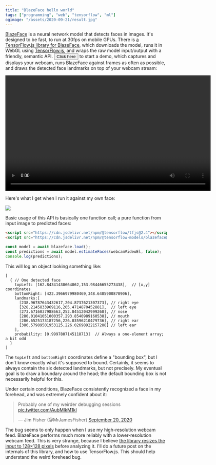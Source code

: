 ```yaml
---
title: "BlazeFace hello world"
tags: ["programming", "web", "tensorflow", "ml"]
ogimage: "/assets/2020-09-21/result.jpg"
---
```


[BlazeFace](https://github.com/tensorflow/tfjs-models/tree/master/blazeface)
is a neural network model that detects faces in images.
It's designed to be fast, to run at 30fps on mobile GPUs.
There is [a TensorFlow.js library for BlazeFace](https://github.com/tensorflow/tfjs-models/tree/master/blazeface),
which downloads the model,
runs it in WebGL using [TensorFlow.js](https://www.tensorflow.org/js),
and wraps the raw model input/output with a friendly, semantic API.
<button onclick="main(); this.onclick=null">Click here</button> to start a demo,
which captures and displays your webcam,
runs BlazeFace against frames as often as possible,
and draws the detected face landmarks on top of your webcam stream:

<div style="position: relative; width: 640px; height: 360px; background-color: black;">
  <video id="webcam" style="position: absolute; top: 0; left: 0; width: 100%; height: 100%; object-fit: contain;"></video>
  <canvas id="overlay" style="position: absolute; top: 0; left: 0; width: 100%; height: 100%; object-fit: contain;"></canvas>
</div>

Here's what I get when I run it against my own face:

<img src="{% link assets/2020-09-21/result.jpg %}"/>

Basic usage of this API is basically one function call;
a pure function from input image to predicted faces:

```html
<script src="https://cdn.jsdelivr.net/npm/@tensorflow/tfjs@2.4"></script>
<script src="https://cdn.jsdelivr.net/npm/@tensorflow-models/blazeface@0.0.5"></script>
```

```js
const model = await blazeface.load();
const predictions = await model.estimateFaces(webcamVideoEl, false);
console.log(predictions);
```

This will log an object looking something like:

```
[
  { // One detected face
    topLeft: [162.84341430664062,153.98446655273438],  // [x,y] coordinates
    bottomRight: [422.3966979980469,348.6485900878906],
    landmarks:[
      [238.96787643432617,204.8737621307373], // right eye
      [328.2145833969116,205.4714870452881],  // left eye
      [273.6716037988663,252.84512042999268], // nose
      [280.01041051000357,293.8540989160538], // mouth
      [206.6525173187256,226.03596210479736], // right ear
      [386.57989501953125,226.02698922157288] // left ear
    ],
    probability: [0.9997807145118713]  // Always a one-element array; a bit odd
  }
]
```

The `topLeft` and `bottomRight` coordinates define a "bounding box",
but I don't know exactly what it's supposed to bound.
Certainly, it seems to always contain the six detected landmarks,
but not precisely.
My eventual goal is to draw a boundary around the head;
the default bounding box is not necessarily helpful for this.

Under certain conditions, BlazeFace consistently recognized a face in my forehead,
and was extremely confident about it:

<blockquote class="twitter-tweet"><p lang="en" dir="ltr">Probably one of my weirder debugging sessions <a href="https://t.co/AubMIkM1kI">pic.twitter.com/AubMIkM1kI</a></p>&mdash; Jim Fisher (@MrJamesFisher) <a href="https://twitter.com/MrJamesFisher/status/1307783574561550336?ref_src=twsrc%5Etfw">September 20, 2020</a></blockquote> <script async src="https://platform.twitter.com/widgets.js" charset="utf-8"></script>

The bug seems to only happen when I use my high-resolution webcam feed.
BlazeFace performs much more reliably with a lower-resolution webcam feed.
This is very strange, 
because I believe [the library resizes the input to 128×128 pixels](https://github.com/tensorflow/tfjs-models/blob/6d9566b1d659c1354ab82d701f16e56a710229d4/blazeface/src/face.ts#L236) before analyzing it.
I'll do a future post on the internals of this library,
and how to use TensorFlow.js.
This should help understand the weird forehead bug.

<script src="https://cdn.jsdelivr.net/npm/@tensorflow/tfjs@2.4"></script>
<script src="https://cdn.jsdelivr.net/npm/@tensorflow-models/blazeface@0.0.5"></script>
<script>
  const webcamVideoEl = document.getElementById("webcam");
  const overlayCanvasEl = document.getElementById("overlay");
  const overlayCtx = overlayCanvasEl.getContext('2d');

  function drawLine(p1, p2) {
    overlayCtx.strokeStyle = "red";
    overlayCtx.beginPath();     
    overlayCtx.moveTo(p1[0], p1[1]);  
    overlayCtx.lineTo(p2[0], p2[1]);
    overlayCtx.stroke();   
  }

  function drawPoint(p, char) {
    const LINE_RADIUS=40;
    const FONT_SIZE=40;
    drawLine([p[0], p[1]-LINE_RADIUS], [p[0], p[1]+LINE_RADIUS]);
    drawLine([p[0]-LINE_RADIUS, p[1]], [p[0]+LINE_RADIUS, p[1]]);
    overlayCtx.fillStyle = "black";
    overlayCtx.font = FONT_SIZE+'px serif';
    overlayCtx.fillText(char, p[0] - FONT_SIZE/2, p[1] + FONT_SIZE/2);
  }

  function drawPrediction(prediction) {
    overlayCtx.fillStyle = "rgba(255,0,0,0.3)";

    overlayCtx.fillRect(
      prediction.topLeft[0], 
      prediction.topLeft[1], 
      prediction.bottomRight[0]-prediction.topLeft[0], 
      prediction.bottomRight[1]-prediction.topLeft[1],
    );

    const rightEye = prediction.landmarks[0];
    const leftEye = prediction.landmarks[1];
    const nose = prediction.landmarks[2];
    const mouth = prediction.landmarks[3];
    const rightEar = prediction.landmarks[4];
    const leftEar = prediction.landmarks[5];

    drawPoint(rightEar, "👂");
    drawPoint(leftEar, "👂");
    drawPoint(rightEye, "👁");
    drawPoint(leftEye, "👁");
    drawPoint(mouth, "👄");
    drawPoint(nose, "👃");

    overlayCtx.font = '24px serif';
    overlayCtx.fillText("p="+prediction.probability[0].toFixed(2), prediction.topLeft[0], prediction.topLeft[1]);
  }

  async function main() {
    const [model, stream] = await Promise.all([
      blazeface.load(), 
      navigator.mediaDevices.getUserMedia({ video: { facingMode: "user" } })
    ]);

    webcamVideoEl.srcObject = stream;
    webcamVideoEl.play();

    async function onFrame(now, metadata) {
      const predictions = await model.estimateFaces(webcamVideoEl, false /* returnTensors */);
      overlayCanvasEl.width = metadata.width;
      overlayCanvasEl.height = metadata.height;
      for (const prediction of predictions) drawPrediction(prediction);
      webcamVideoEl.requestVideoFrameCallback(onFrame);
    }

    webcamVideoEl.requestVideoFrameCallback(onFrame);
  }
</script>